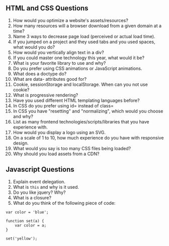 ## HTML and CSS Questions
1. How would you optimize a website's assets/resources?
2. How many resources will a browser download from a given domain at a time?
3. Name 3 ways to decrease page load (perceived or actual load time).
4. If you jumped on a project and they used tabs and you used spaces, what would you do?
5. How would you vertically align text in a div?
6. If you could master one technology this year, what would it be?
7. What is your favorite library to use and why?
8. Do you prefer using CSS animations or JavaScript animations.
9. What does a doctype do?
10. What are data- attributes good for?
11. Cookie, sessionStorage and localStorage. When can you not use cookie?
12. What is progressive rendering?
13. Have you used different HTML templating languages before?
14. In CSS do you prefer using id= instead of class=
15. In CSS you have "resetting" and "normalizing", which would you choose and why?
16. List as many frontend technologies/scripts/libraries that you have experience with.
17. How would you display a logo using an SVG.
18. On a scale of 1 to 10, how much experience do you have with responsive design.
19. What would you say is too many CSS files being loaded?
20. Why should you load assets from a CDN?

## Javascript Questions
1. Explain event delegation.
2. What is `this` and why is it used.
3. Do you like jquery? Why?
4. What is a closure?
5. What do you think of the following piece of code:
```
var color = 'blue';

function set(a) {
	var color = a;
}

set('yellow');
```
